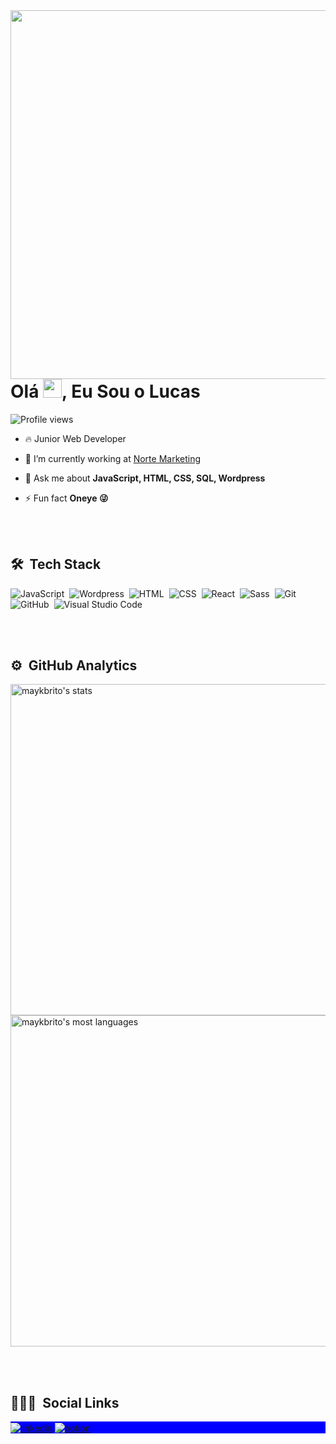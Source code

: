 
<img align="right" height="590em" src="https://raw.githubusercontent.com/gist/LiL-14/392987c90d6040c30d5246219ba5e586/raw/2fd288ded4353b9b2289be76adbdedb8de0a3470/githubcard.svg"/>
<h1 align="left">Olá <img src="https://raw.githubusercontent.com/kaueMarques/kaueMarques/master/hi.gif" height="30px">, Eu Sou o Lucas</h1>
<p align="left"> <img src="https://komarev.com/ghpvc/?username=LiL-14&color=blue" alt="Profile views" /> </p>

- 🔥 Junior Web Developer

- 🔭 I’m currently working at [Norte Marketing](https://www.nortemkt.com/)

- 💬 Ask me about **JavaScript, HTML, CSS, SQL, Wordpress**

- ⚡ Fun fact **Oneye 😜**

<br><br>

## 🛠 &nbsp;Tech Stack

![JavaScript](https://img.shields.io/badge/-JavaScript-05122A?style=flat&logo=javascript)&nbsp;
![Wordpress](https://img.shields.io/badge/-Wordpress-05122A?style=flat&logo=wordpress)&nbsp;
![HTML](https://img.shields.io/badge/-HTML-05122A?style=flat&logo=HTML5)&nbsp;
![CSS](https://img.shields.io/badge/-CSS-05122A?style=flat&logo=CSS3&logoColor=1572B6)&nbsp;
![React](https://img.shields.io/badge/-React-05122A?style=flat&logo=react)&nbsp;
![Sass](https://img.shields.io/badge/-Sass-05122A?style=flat&logo=sass)&nbsp;
![Git](https://img.shields.io/badge/-Git-05122A?style=flat&logo=git)&nbsp;
![GitHub](https://img.shields.io/badge/-GitHub-05122A?style=flat&logo=github)&nbsp;
![Visual Studio Code](https://img.shields.io/badge/-Visual%20Studio%20Code-05122A?style=flat&logo=visual-studio-code&logoColor=007ACC)&nbsp;

<br><br>

## ⚙️ &nbsp;GitHub Analytics

<p align="left">
<img width="530em" src="https://github-readme-stats.vercel.app/api?username=LiL-14&show_icons=true&theme=dracula" alt="maykbrito's stats"/>
<img width="530em" src="https://github-readme-stats.vercel.app/api/top-langs/?username=LiL-14&layout=compact&theme=dracula" alt="maykbrito's most languages"/>
</p>

<br><br>

## 👨🏽‍🦲 &nbsp;Social Links

<p align="left" style="background:blue">

<a href="https://www.linkedin.com/in/lucas-ballonje/" target="_blank">
  <img align="center" src="https://img.shields.io/badge/-Lucas-05122A?style=flat&logo=linkedin" alt="linkedin"/>
</a>
<a href="https://www.notion.so/54f83f561ecf4d26927d7edb64940d21?v=47fa2506c3c34bdaadeab3f045f33c96" target="_blank">
  <img align="center" src="https://img.shields.io/badge/-Lucas-05122A?style=flat&logo=notion" alt="notion"/>
</a>
  
</p>
